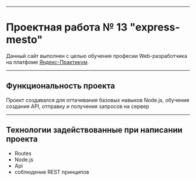 ___
# Проектная работа № 13 "express-mesto"

Данный сайт выполнен с целью обучения професии Web-разработчика на платфоме [Яндекс-Практикум](https://praktikum.yandex.ru/).
____
## Функциональность проекта
Проект создавался для оттачивания базовых навыков Node.js,
обучения создания API, отправку и получения запросов на сервер


____

## Технологии задействованные при написании проекта

  - Routes
  - Node.js
  - Api
  - соблюдение REST принципов

  

